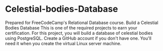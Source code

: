 # Celestial-bodies-Database
Prepared for FreeCodeCamp's Relational Database course. Build a Celestial Bodies Database This is one of the required projects to earn your certification. For this project, you will build a database of celestial bodies using PostgreSQL. Create a GitHub account if you don't have one. You'll need it when you create the virtual Linux server machine.
